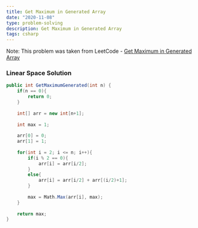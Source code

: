 ```yaml
---
title: Get Maximum in Generated Array
date: "2020-11-08"
type: problem-solving
description: Get Maximum in Generated Array
tags: csharp
---
```


Note: This problem was taken from LeetCode - [Get Maximum in Generated Array](https://leetcode.com/problems/get-maximum-in-generated-array/)

### Linear Space Solution

```csharp
public int GetMaximumGenerated(int n) {
	if(n == 0){
		return 0;
	}
	
	int[] arr = new int[n+1];
	
	int max = 1;
	
	arr[0] = 0;
	arr[1] = 1;
	
	for(int i = 2; i <= n; i++){
		if(i % 2 == 0){
			arr[i] = arr[i/2];
		}
		else{
			arr[i] = arr[i/2] + arr[(i/2)+1];
		}
		
		max = Math.Max(arr[i], max);
	}
	
	return max;
}
```
